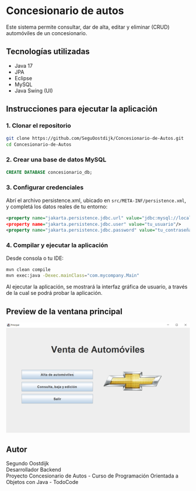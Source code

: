 # Concesionario de autos

Este sistema permite consultar, dar de alta, editar y eliminar (CRUD) automóviles de un concesionario.

## Tecnologías utilizadas

- Java 17
- JPA
- Eclipse
- MySQL
- Java Swing (UI)

## Instrucciones para ejecutar la aplicación

### 1. Clonar el repositorio

```bash
git clone https://github.com/SeguOostdijk/Concesionario-de-Autos.git
cd Concesionario-de-Autos
```

### 2. Crear una base de datos MySQL

```sql
CREATE DATABASE concesionario_db;
```

### 3. Configurar credenciales

Abrí el archivo persistence.xml, ubicado en `src/META-INF/persistence.xml`, y completá los datos reales de tu entorno:

```xml
<property name="jakarta.persistence.jdbc.url" value="jdbc:mysql://localhost:3306/"concesionario_db"/>
<property name="jakarta.persistence.jdbc.user" value="tu_usuario"/>
<property name="jakarta.persistence.jdbc.password" value="tu_contraseña"/>

```

### 4. Compilar y ejecutar la aplicación

Desde consola o tu IDE:

```bash
mvn clean compile
mvn exec:java -Dexec.mainClass="com.mycompany.Main"
```
Al ejecutar la aplicación, se mostrará la interfaz gráfica de usuario, a través de la cual se podrá probar la aplicación.

## Preview de la ventana principal

<img src="ui-img/UI-principal.png" width="600" />

## Autor

Segundo Oostdijk  
Desarrollador Backend  
Proyecto Concesionario de Autos - Curso de Programación Orientada a Objetos con Java - TodoCode

